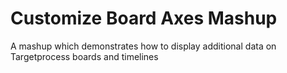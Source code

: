 # Customize Board Axes Mashup
A mashup which demonstrates how to display additional data on Targetprocess boards and timelines
